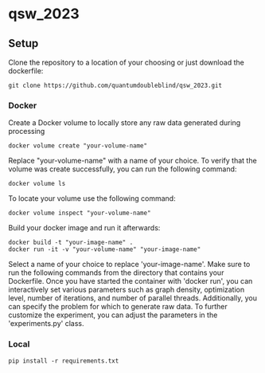 # qsw_2023

## Setup

Clone the repository to a location of your choosing or just download the dockerfile:

```
git clone https://github.com/quantumdoubleblind/qsw_2023.git
```

### Docker

Create a Docker volume to locally store any raw data generated during processing

```
docker volume create "your-volume-name"
```
Replace "your-volume-name" with a name of your choice. To verify that the volume was create successfully, you can run the following command:

```
docker volume ls
```
To locate your volume use the following command:

```
docker volume inspect "your-volume-name"
```


Build your docker image and run it afterwards:

```
docker build -t "your-image-name" .
docker run -it -v "your-volume-name" "your-image-name"
```
Select a name of your choice to replace 'your-image-name'. Make sure to run the following commands from the directory that contains your Dockerfile. Once you have started the container with 'docker run', you can interactively set various parameters such as graph density, optimization level, number of iterations, and number of parallel threads. Additionally, you can specify the problem for which to generate raw data. To further customize the experiment, you can adjust the parameters in the 'experiments.py' class.

### Local

```
pip install -r requirements.txt

```



